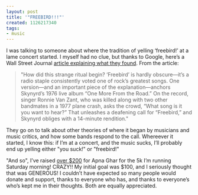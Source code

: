 ```yaml
---
layout: post
title: '"FREEBIRD!!!"'
created: 1126217340
tags:
- music
---
```

I was talking to someone about where the tradition of yelling ‘freebird!’ at a lame concert started. I myself had no clue, but thanks to Google, here’s a Wall Street Journal [article explaining what they found](http://online.wsj.com/public/article/0,,SB111102511477881964-ZkAKwALO87RaHLbFJrSJSA_i9xg_20050415,00.html?mod=blogs). From the article:

> 
> "How did this strange ritual begin? ‘Freebird’ is hardly obscure—it’s a radio staple consistently voted one of rock’s greatest songs. One version—and an important piece of the explanation—anchors Skynyrd’s 1976 live album “One More From the Road.” On the record, singer Ronnie Van Zant, who was killed along with two other bandmates in a 1977 plane crash, asks the crowd, “What song is it you want to hear?” That unleashes a deafening call for “Freebird,” and Skynyrd obliges with a 14-minute rendition."
> 

They go on to talk about other theories of where it began by musicians and music critics, and how some bands respond to the call. Whereever it started, I know this: if I’m at a concert, and the music sucks, I’ll probably end up yelling either "you suck!" or "freebird!"

"And so", I’ve raised [over $200](http://www.stepouttostopabuse.kintera.org/nikhil) for Apna Ghar for the 5k I’m running Saturday morning! CRAZY!! My initial goal was $100, and I seriously thought that was GENEROUS! I couldn’t have expected so many people would donate and support, thanks to everyone who has, and thanks to everyone’s who’s kept me in their thoughts. Both are equally appreciated. 
